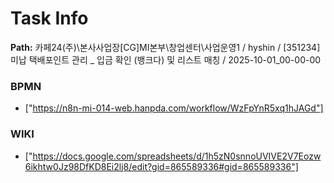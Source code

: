 # Task Info

**Path:** 카페24(주)\본사사업장\[CG]MI본부\창업센터\사업운영1 / hyshin / [351234] 미납 택배포인트 관리 _ 입금 확인 (뱅크다) 및 리스트 매칭 / 2025-10-01_00-00-00

### BPMN
- ["https://n8n-mi-014-web.hanpda.com/workflow/WzFpYnR5xq1hJAGd"]

### WIKI
- ["https://docs.google.com/spreadsheets/d/1h5zN0snnoUVIVE2V7Eozw6ikhtw0Jz98DfKD8Ei2lj8/edit?gid=865589336#gid=865589336"]

